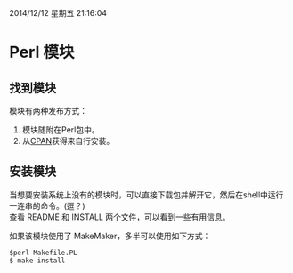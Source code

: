 2014/12/12 星期五 21:16:04 

# Perl 模块 #

## 找到模块 ##

模块有两种发布方式：  
1. 模块随附在Perl包中。  
2. 从[CPAN](http://search.cpna.org "CPNA")获得来自行安装。

## 安装模块 ##

当想要安装系统上没有的模块时，可以直接下载包并解开它，然后在shell中运行一连串的命令。(逗？)  
查看 README 和 INSTALL 两个文件，可以看到一些有用信息。  

如果该模块使用了 MakeMaker，多半可以使用如下方式：  

	$perl Makefile.PL
	$ make install